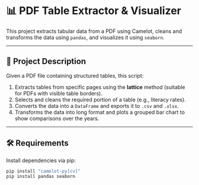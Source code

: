 # 📊 PDF Table Extractor & Visualizer

This project extracts tabular data from a PDF using Camelot, cleans and transforms the data using `pandas`, and visualizes it using `seaborn`.

---

## 📄 Project Description

Given a PDF file containing structured tables, this script:

1. Extracts tables from specific pages using the **lattice** method (suitable for PDFs with visible table borders).  
2. Selects and cleans the required portion of a table (e.g., literacy rates).  
3. Converts the data into a `DataFrame` and exports it to `.csv` and `.xlsx`.  
4. Transforms the data into long format and plots a grouped bar chart to show comparisons over the years.

---

## 🛠️ Requirements

Install dependencies via pip:

```bash
pip install "camelot-py[cv]"
pip install pandas seaborn
